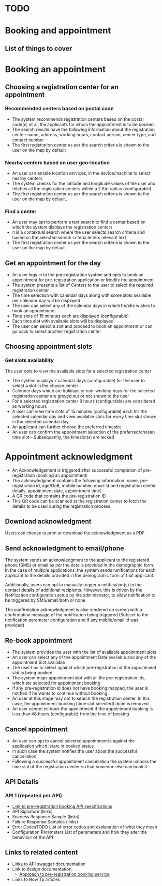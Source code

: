 # TODO
# Booking and appointment

## List of things to cover

#  Booking an appointment

##  Choosing a registration center for an appointment

###  Recommended centers based on postal code 
* The system recommends registration centers based on the postal code(s) of all the applicants for whom the appointment is to be booked
* The search results have the following information about the registration center: name, address, working hours, contact person, center type, and contact number
* The first registration center as per the search criteria is shown to the user on the map by default

###  Nearby centers based on user geo-location 
* An user can  enable location services, in the device/machine to select nearby centers
* The system checks for the latitude and longitude values of the user and  fetches all the registration centers within a 2 Km radius (configurable)
* The first registration center as per the search criteria is shown to the user on the map by default.

### Find a center 
* An user may opt to perform a text search to find a center based on which the system displays the registration centers
* It is a contextual search where the user selects search criteria and based on the selected search criteria enters relevant text
* The first registration center as per the search criteria is shown to the user on the map by default

## Get an appointment for the day 
* An user logs in to the pre-registration system  and opts to book an appointment for pre-registration application or Modify the appointment
* The system presents a list of Centers to the user to select the required registration center 
* The time selection with calendar days along with some slots available per calendar day will be displayed 
* The user can select any of the calendar days in which he/she wishes to book an appointment.
* Time slots of 15 minutes each are displayed (configurable)
* Each time slot with available slots will be displayed
* The user can select a slot and proceed to book an appointment or can go back to select another registration center

## Choosing appointment slots

###  Get slots availability 
The user opts to view the available slots for a selected registration center
* The system displays 7 calendar days (configurable) for the user to select a slot in the chosen center
* Calendar days which are holidays or non-working days for the selected registration center are greyed out or not shown to the user
* For a selected registration center 8 hours (configurable) are considered as working hours
* A user can view time slots of 15 minutes (configurable) each for the selected calendar day and view available slots for every time slot shown in the selected calendar day
* An applicant can further choose the preferred timeslot
* An user can confirm the appointment selection of the preferred/chosen time slot – Subsequently, the timeslot(s) are locked

# Appointment acknowledgment

* An Acknowledgement is triggered after successful completion of pre-registration (booking an appointment)
* The acknowledgment contains the following information: name, pre-registration id, age/DoB, mobile number, email id and registration center details, appointment date, appointment time)
* A QR code that contains the pre-registration ID
* This QR code can be scanned at the registration center to fetch the details to be used during the registration process

## Download acknowledgment
Users can choose to print or download the acknowledgment as a PDF.

##  Send acknowledgment to email/phone
The system sends an acknowledgment to the applicant to the registered phone (SMS) or email as per the details provided in the demographic form.  In the case of multiple applications, the system sends notifications for each applicant to the details provided in the demographic form of that applicant.

Additionally, users can opt to manually trigger a notification(s) to the contact details of additional recipients. However, this is driven by the Notification configuration setup by the administrator, to allow notification to be triggered by SMS/email/both or none.

The confirmation acknowledgment is also rendered on screen with a confirmation message of the notification being triggered (Subject to the notification parameter configuration and if any mobile/email id was provided).

## Re-book appointment 
* The system provides the user with the list of available appointment slots
* An user can select any of the appointment Date available and any of the appointment Slot available
* The user has to select against which pre-registration id the appointment slot is being booked
* The system maps appointment slot with all the pre-registration ids, which are selected for appointment booking
* If any pre-registration id does not have booking mapped, the user is notified if he wants to continue without booking
* An user at this stage may opt to search the registration center. In this case, the appointment-booking (time slot selected) done is removed
* An user cannot re-book the appointment if the appointment booking is less than 48 hours (configurable) from the time of booking

##  Cancel appointment 
* An user can opt to cancel selected appointment\s against the application which is/are in booked status
* In such case the system notifies the user about the successful cancellation 
* Following a successful appointment cancellation the system unlocks the time slot of the registration center so that someone else can book it

## API Details
### API 1 (repeated per API)
* [Link to pre-registration booking API specifications](../../../api-reference/Pre-Registration-APIs.md#booking-service-public)
* API Signature (links)
* Success Response Sample  (links)
* Failure Response Samples (links)
* Error CodesTODO
    List of error codes and explanation of what they mean
* Configuration Parameters
    List of parameters and how they alter the behaviour of the API

## Links to related content
* Links to API swagger documentation
* Link to design documentation,
    * [Approach to pre-registration booking service](https://github.com/mosip/pre-registration/blob/1.1.5/design/pre-registration/pre-registration-booking-service.md)
* Links to How To articles
